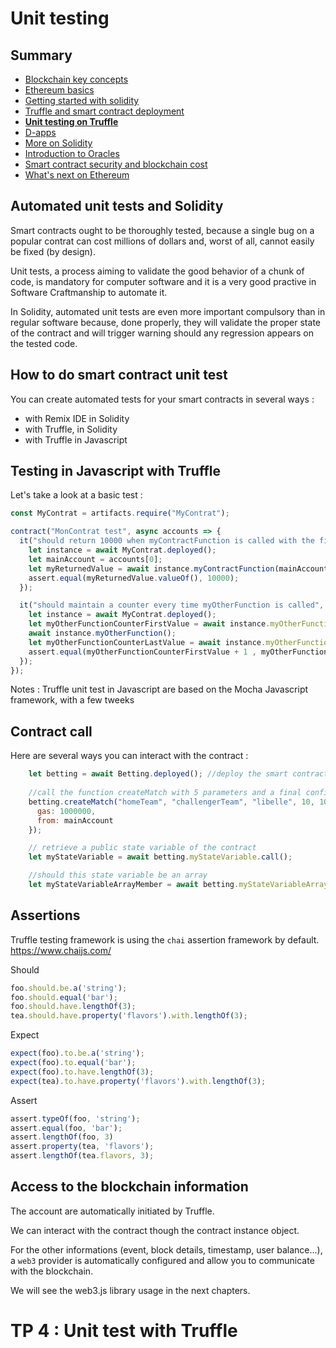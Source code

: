 # Unit testing

<!-- .slide: class="page-title" -->



## Summary

<!-- .slide: class="toc" -->

- [Blockchain key concepts](#/1)
- [Ethereum basics](#/2)
- [Getting started with solidity](#/3)
- [Truffle and smart contract deployment](#/4)
- **[Unit testing on Truffle](#/5)**
- [D-apps](#/6)
- [More on Solidity](#/7)
- [Introduction to Oracles](#/8)
- [Smart contract security and blockchain cost](#/9)
- [What's next on Ethereum](#/10)



## Automated unit tests and Solidity

Smart contracts ought to be thoroughly tested, because a single bug on a popular contrat can cost millions of dollars and, worst of all, cannot easily be fixed (by design).

<!-- .element style="margin-top:50px"-->
Unit tests, a process aiming to validate the good behavior of a chunk of code, is mandatory for computer software and it is a very good practive in Software Craftmanship to automate it.

<!-- .element style="margin-top:50px"-->
In Solidity, automated unit tests are even more important compulsory than in regular software because, done properly, they will validate the proper state of the contract and will trigger warning should any regression appears on the tested code.



## How to do smart contract unit test

You can create automated tests for your smart contracts in several ways :

- with Remix IDE in Solidity 
- with Truffle, in Solidity
- with Truffle in Javascript



## Testing in Javascript with Truffle

Let's take a look at a basic test : 
```Javascript
const MyContrat = artifacts.require("MyContrat");

contract("MonContrat test", async accounts => {
  it("should return 10000 when myContractFunction is called with the first account as parameter", async () => {
    let instance = await MyContrat.deployed();
    let mainAccount = accounts[0];
    let myReturnedValue = await instance.myContractFunction(mainAccount);
    assert.equal(myReturnedValue.valueOf(), 10000);
  });

  it("should maintain a counter every time myOtherFunction is called", async () => {
    let instance = await MyContrat.deployed();
    let myOtherFunctionCounterFirstValue = await instance.myOtherFunctionCounter.call();
    await instance.myOtherFunction();
    let myOtherFunctionCounterLastValue = await instance.myOtherFunctionCounter.call();
    assert.equal(myOtherFunctionCounterFirstValue + 1 , myOtherFunctionCounterLastValue, "The counter should have been incremented");
  });
});
```

Notes : Truffle unit test in Javascript are based on the Mocha Javascript framework, with a few tweeks



## Contract call

Here are several ways you can interact with the contract :
```Javascript
    let betting = await Betting.deployed(); //deploy the smart contract
    
    //call the function createMatch with 5 parameters and a final configuration object containing some optional configuration parameters for the transaction that will be sent to the blockchain
    betting.createMatch("homeTeam", "challengerTeam", "libelle", 10, 100, {
      gas: 1000000,
      from: mainAccount
    });

    // retrieve a public state variable of the contract
    let myStateVariable = await betting.myStateVariable.call();

    //should this state variable be an array 
    let myStateVariableArrayMember = await betting.myStateVariableArray.call(indexOfArrayMember);
```



## Assertions

Truffle testing framework is using the `chai` assertion framework by default.
https://www.chaijs.com/

Should
```Javascript
foo.should.be.a('string');
foo.should.equal('bar');
foo.should.have.lengthOf(3);
tea.should.have.property('flavors').with.lengthOf(3);
```

Expect
```Javascript
expect(foo).to.be.a('string');
expect(foo).to.equal('bar');
expect(foo).to.have.lengthOf(3);
expect(tea).to.have.property('flavors').with.lengthOf(3);
```

Assert
```Javascript
assert.typeOf(foo, 'string');
assert.equal(foo, 'bar');
assert.lengthOf(foo, 3)
assert.property(tea, 'flavors');
assert.lengthOf(tea.flavors, 3);
```



## Access to the blockchain information

The account are automatically initiated by Truffle.

<!-- .element style="margin-top:75px"-->
We can interact with the contract though the contract instance object.

<!-- .element style="margin-top:75px"-->
For the other informations (event, block details, timestamp, user balance...), a `web3` provider is automatically configured and allow you to communicate with the blockchain.

<!-- .element style="margin-top:75px"-->
We will see the web3.js library usage in the next chapters.



<!-- .slide: class="page-questions" -->


# TP 4 : Unit test with Truffle
<!-- .slide: class="page-tp5" -->


